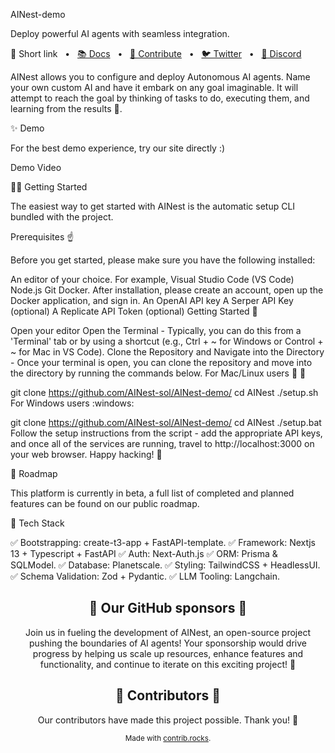 AINest-demo

Deploy powerful AI agents with seamless integration.

🔗 Short link</a> <span>&nbsp;&nbsp;•&nbsp;&nbsp;</span> <a href="https://ainest.tech">📚 Docs</a> <span>&nbsp;&nbsp;•&nbsp;&nbsp;</span> <a href="https://docs.reworkd.ai/essentials/contributing">🤝 Contribute</a> <span>&nbsp;&nbsp;•&nbsp;&nbsp;</span> <a href="https://twitter.com/reworkdai">🐦 Twitter</a> <span>&nbsp;&nbsp;•&nbsp;&nbsp;</span> <a href="https://discord.gg/gcmNyAAFfV">📢 Discord</a> </p>
AINest allows you to configure and deploy Autonomous AI agents. Name your own custom AI and have it embark on any goal imaginable. It will attempt to reach the goal by thinking of tasks to do, executing them, and learning from the results 🚀.

✨ Demo

For the best demo experience, try our site directly :)

Demo Video

👨‍🚀 Getting Started

The easiest way to get started with AINest is the automatic setup CLI bundled with the project.

Prerequisites :point_up:

Before you get started, please make sure you have the following installed:

An editor of your choice. For example, Visual Studio Code (VS Code)
Node.js
Git
Docker. After installation, please create an account, open up the Docker application, and sign in.
An OpenAI API key
A Serper API Key (optional)
A Replicate API Token (optional)
Getting Started :rocket:

Open your editor
Open the Terminal - Typically, you can do this from a 'Terminal' tab or by using a shortcut (e.g., Ctrl + ~ for Windows or Control + ~ for Mac in VS Code).
Clone the Repository and Navigate into the Directory - Once your terminal is open, you can clone the repository and move into the directory by running the commands below.
For Mac/Linux users :apple: :penguin:

git clone https://github.com/AINest-sol/AINest-demo/
cd AINest
./setup.sh
For Windows users :windows:

git clone https://github.com/AINest-sol/AINest-demo/
cd AINest
./setup.bat
Follow the setup instructions from the script - add the appropriate API keys, and once all of the services are running, travel to http://localhost:3000 on your web browser.
Happy hacking! :tada:

🎉 Roadmap

This platform is currently in beta, a full list of completed and planned features can be found on our public roadmap.

🚀 Tech Stack

✅ Bootstrapping: create-t3-app + FastAPI-template.
✅ Framework: Nextjs 13 + Typescript + FastAPI
✅ Auth: Next-Auth.js
✅ ORM: Prisma & SQLModel.
✅ Database: Planetscale.
✅ Styling: TailwindCSS + HeadlessUI.
✅ Schema Validation: Zod + Pydantic.
✅ LLM Tooling: Langchain.
<h2 align="center"> 💝 Our GitHub sponsors 💝 </h2> <p align="center"> Join us in fueling the development of AINest, an open-source project pushing the boundaries of AI agents! Your sponsorship would drive progress by helping us scale up resources, enhance features and functionality, and continue to iterate on this exciting project! 🚀 </p> <h2 align="center"> 💪 Contributors 💪 </h2> <p align="center"> Our contributors have made this project possible. Thank you! 🙏 </p> <div align="center"> <sub>Made with <a href="https://contrib.rocks">contrib.rocks</a>.</sub> </div>
